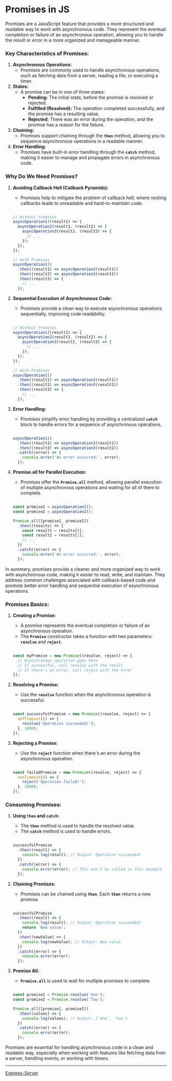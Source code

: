 # Promises in JS

Promises are a JavaScript feature that provides a more structured and readable way to work with asynchronous code. They represent the eventual completion or failure of an asynchronous operation, allowing you to handle the result or error in a more organized and manageable manner.

### **Key Characteristics of Promises:**

1. **Asynchronous Operations:**
    - Promises are commonly used to handle asynchronous operations, such as fetching data from a server, reading a file, or executing a timer.
2. **States:**
    - A promise can be in one of three states:
        - **Pending:** The initial state, before the promise is resolved or rejected.
        - **Fulfilled (Resolved):** The operation completed successfully, and the promise has a resulting value.
        - **Rejected:** There was an error during the operation, and the promise has a reason for the failure.
3. **Chaining:**
    - Promises support chaining through the **`then`** method, allowing you to sequence asynchronous operations in a readable manner.
4. **Error Handling:**
    - Promises have built-in error handling through the **`catch`** method, making it easier to manage and propagate errors in asynchronous code.

### **Why Do We Need Promises?**

1. **Avoiding Callback Hell (Callback Pyramids):**
    - Promises help to mitigate the problem of callback hell, where nesting callbacks leads to unreadable and hard-to-maintain code.
    
    ```jsx
    
    // Without Promises
    asyncOperation1((result1) => {
      asyncOperation2(result1, (result2) => {
        asyncOperation3(result2, (result3) => {
          // ...
        });
      });
    });
    
    // With Promises
    asyncOperation1()
      .then((result1) => asyncOperation2(result1))
      .then((result2) => asyncOperation3(result2))
      .then((result3) => {
        // ...
      });
    
    ```
    
2. **Sequential Execution of Asynchronous Code:**
    - Promises provide a clean way to execute asynchronous operations sequentially, improving code readability.
    
    ```jsx
    
    // Without Promises
    asyncOperation1((result1) => {
      asyncOperation2(result1, (result2) => {
        asyncOperation3(result2, (result3) => {
          // ...
        });
      });
    });
    
    // With Promises
    asyncOperation1()
      .then((result1) => asyncOperation2(result1))
      .then((result2) => asyncOperation3(result2))
      .then((result3) => {
        // ...
      });
    
    ```
    
3. **Error Handling:**
    - Promises simplify error handling by providing a centralized **`catch`** block to handle errors for a sequence of asynchronous operations.
    
    ```jsx
    
    asyncOperation1()
      .then((result1) => asyncOperation2(result1))
      .then((result2) => asyncOperation3(result2))
      .catch((error) => {
        console.error('An error occurred:', error);
      });
    
    ```
    
4. **Promise.all for Parallel Execution:**
    - Promises offer the **`Promise.all`** method, allowing parallel execution of multiple asynchronous operations and waiting for all of them to complete.
    
    ```jsx
    
    const promise1 = asyncOperation1();
    const promise2 = asyncOperation2();
    
    Promise.all([promise1, promise2])
      .then((results) => {
        const result1 = results[0];
        const result2 = results[1];
        // ...
      })
      .catch((error) => {
        console.error('An error occurred:', error);
      });
    
    ```
    

In summary, promises provide a cleaner and more organized way to work with asynchronous code, making it easier to read, write, and maintain. They address common challenges associated with callback-based code and promote better error handling and sequential execution of asynchronous operations.

### **Promises Basics:**

1. **Creating a Promise:**
    - A promise represents the eventual completion or failure of an asynchronous operation.
    - The **`Promise`** constructor takes a function with two parameters: **`resolve`** and **`reject`**.
    
    ```jsx
    
    const myPromise = new Promise((resolve, reject) => {
      // Asynchronous operation goes here
      // If successful, call resolve with the result
      // If there's an error, call reject with the error
    });
    
    ```
    
2. **Resolving a Promise:**
    - Use the **`resolve`** function when the asynchronous operation is successful.
    
    ```jsx
    
    const successfulPromise = new Promise((resolve, reject) => {
      setTimeout(() => {
        resolve('Operation succeeded!');
      }, 1000);
    });
    
    ```
    
3. **Rejecting a Promise:**
    - Use the **`reject`** function when there's an error during the asynchronous operation.
    
    ```jsx
    
    const failedPromise = new Promise((resolve, reject) => {
      setTimeout(() => {
        reject('Operation failed!');
      }, 1000);
    });
    
    ```
    

### **Consuming Promises:**

1. **Using `then` and `catch`:**
    - The **`then`** method is used to handle the resolved value.
    - The **`catch`** method is used to handle errors.
    
    ```jsx
    
    successfulPromise
      .then((result) => {
        console.log(result); // Output: Operation succeeded!
      })
      .catch((error) => {
        console.error(error); // This won't be called in this example
      });
    
    ```
    
2. **Chaining Promises:**
    - Promises can be chained using **`then`**. Each **`then`** returns a new promise.
    
    ```jsx
    
    successfulPromise
      .then((result) => {
        console.log(result); // Output: Operation succeeded!
        return 'New value';
      })
      .then((newValue) => {
        console.log(newValue); // Output: New value
      })
      .catch((error) => {
        console.error(error);
      });
    
    ```
    
3. **Promise All:**
    - **`Promise.all`** is used to wait for multiple promises to complete.
    
    ```jsx
    
    const promise1 = Promise.resolve('One');
    const promise2 = Promise.resolve('Two');
    
    Promise.all([promise1, promise2])
      .then((values) => {
        console.log(values); // Output: ['One', 'Two']
      })
      .catch((error) => {
        console.error(error);
      });
    
    ```
    

 Promises are essential for handling asynchronous code in a clean and readable way, especially when working with features like fetching data from a server, handling events, or working with timers.

---

[Express-Server](./Express-Server.md)
